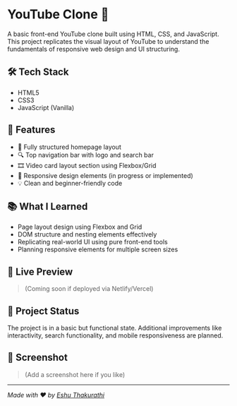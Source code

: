 # YouTube Clone 🎥

A basic front-end YouTube clone built using HTML, CSS, and JavaScript.  
This project replicates the visual layout of YouTube to understand the fundamentals of responsive web design and UI structuring.

## 🛠 Tech Stack
- HTML5
- CSS3
- JavaScript (Vanilla)

## 📌 Features
- 🎯 Fully structured homepage layout
- 🔍 Top navigation bar with logo and search bar
- 🎞 Video card layout section using Flexbox/Grid
- 📱 Responsive design elements (in progress or implemented)
- 💡 Clean and beginner-friendly code

## 📚 What I Learned
- Page layout design using Flexbox and Grid
- DOM structure and nesting elements effectively
- Replicating real-world UI using pure front-end tools
- Planning responsive elements for multiple screen sizes

## 🚀 Live Preview
> (Coming soon if deployed via Netlify/Vercel)

## 📂 Project Status
The project is in a basic but functional state. Additional improvements like interactivity, search functionality, and mobile responsiveness are planned.

## 📸 Screenshot  
> (Add a screenshot here if you like)

---

*Made with ❤ by [Eshu Thakurathi](https://github.com/eshuthakurathi)*

